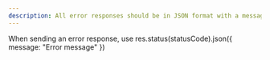 ```yaml
---
description: All error responses should be in JSON format with a message property.
---
```


When sending an error response, use res.status(statusCode).json({ message: "Error message" })